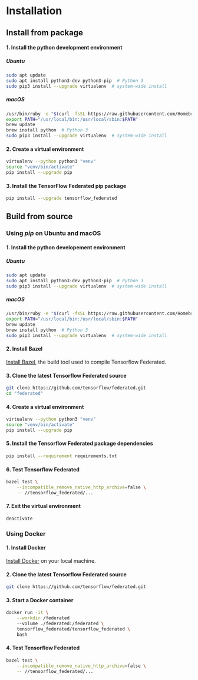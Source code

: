 # Installation

## Install from package

#### 1. Install the python development environment

##### Ubuntu

```bash
sudo apt update
sudo apt install python3-dev python3-pip  # Python 3
sudo pip3 install --upgrade virtualenv  # system-wide install
```

##### macOS

```bash
/usr/bin/ruby -e "$(curl -fsSL https://raw.githubusercontent.com/Homebrew/install/master/install)"
export PATH="/usr/local/bin:/usr/local/sbin:$PATH"
brew update
brew install python  # Python 3
sudo pip3 install --upgrade virtualenv  # system-wide install
```

#### 2. Create a virtual environment

```bash
virtualenv --python python3 "venv"
source "venv/bin/activate"
pip install --upgrade pip
```

#### 3. Install the TensorFlow Federated pip package

```bash
pip install --upgrade tensorflow_federated
```

## Build from source

### Using *pip* on Ubuntu and macOS

#### 1. Install the python developement environment

##### Ubuntu

```bash
sudo apt update
sudo apt install python3-dev python3-pip  # Python 3
sudo pip3 install --upgrade virtualenv  # system-wide install
```

##### macOS

```bash
/usr/bin/ruby -e "$(curl -fsSL https://raw.githubusercontent.com/Homebrew/install/master/install)"
export PATH="/usr/local/bin:/usr/local/sbin:$PATH"
brew update
brew install python  # Python 3
sudo pip3 install --upgrade virtualenv  # system-wide install
```

#### 2. Install Bazel

[Install Bazel](https://docs.bazel.build/versions/master/install.html), the
build tool used to compile Tensorflow Federated.

#### 3. Clone the latest Tensorflow Federated source

```bash
git clone https://github.com/tensorflow/federated.git
cd "federated"
```

#### 4. Create a virtual environment

```bash
virtualenv --python python3 "venv"
source "venv/bin/activate"
pip install --upgrade pip
```

#### 5. Install the Tensorflow Federated package dependencies

```bash
pip install --requirement requirements.txt
```

#### 6. Test Tensorflow Federated

```bash
bazel test \
    --incompatible_remove_native_http_archive=false \
    -- //tensorflow_federated/...
```

#### 7. Exit the virtual environment

```bash
deactivate
```

### Using Docker

#### 1. Install Docker

[Install Docker](https://docs.docker.com/install/) on your local machine.

#### 2. Clone the latest Tensorflow Federated source

```bash
git clone https://github.com/tensorflow/federated.git
```

#### 3. Start a Docker container

```bash
docker run -it \
    --workdir /federated
    --volume ./federated:/federated \
    tensorflow_federated/tensorflow_federated \
    bash
```

#### 4. Test Tensorflow Federated

```bash
bazel test \
    --incompatible_remove_native_http_archive=false \
    -- //tensorflow_federated/...
```
